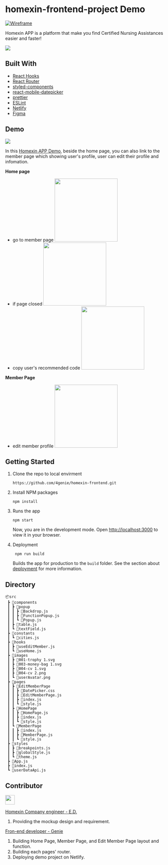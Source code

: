 # homexin-frontend-project Demo <!-- omit in toc -->

<p>
 <a href="#" target="_blank">
    <img alt="Wireframe" src="https://img.shields.io/badge/Mockup-Yes-yellow" />
  </a>
</p>

Homexin APP is a platform that make you find Certified Nursing Assistances easier and faster!

![](https://i.imgur.com/YRwdnx2.jpg)

## Built With

- [React Hooks](https://reactjs.org/)
- [React Router](https://reactrouter.com/)
- [styled-components](https://styled-components.com/docs/basics)
- [react-mobile-datepicker](https://github.com/lanjingling0510/react-mobile-datepicker#readme)
- [prettier](https://prettier.io/)
- [ESLint](https://eslint.org/docs/user-guide/configuring/)
- [Netlify](https://docs.netlify.com/?_ga=2.190209259.1714598831.1634974332-1934839556.1633767074)
- [Figma](https://www.figma.com/)

## Demo

![](https://i.imgur.com/8IgBpAW.png)

In this [Homexin APP Demo](https://homexin-frontend.netlify.app/), beside the home page, you can also link to the member page which showing user's profile, user can edit their profile and infomation.

**Home page**

- go to member page
  <img src="https://i.imgur.com/TuiAzF0.gif" width="200">
- if page closed
  <img src="https://i.imgur.com/aXWgZFQ.gif" width="200">
- copy user's recommended code
  <img src="https://i.imgur.com/IinVYKO.gif" width="200">

**Member Page**

- edit member profile
  <img src="https://i.imgur.com/MoSMeiq.gif " width="200">

## Getting Started

1. Clone the repo to local envirment
   ```
   https://github.com/4genie/homexin-frontend.git
   ```
2. Install NPM packages
   ```
   npm install
   ```
3. Runs the app

   ```
   npm start
   ```

   Now, you are in the development mode.
   Open [http://localhost:3000](http://localhost:3000) to view it in your browser.

4. Deployment
   ```
    npm run build
   ```
   Builds the app for production to the `build` folder.
   See the section about [deployment](https://facebook.github.io/create-react-app/docs/deployment) for more information.

## Directory

```
📦src
 ┣ 📂components
 ┃ ┣ 📂popup
 ┃ ┃ ┣ 📜Backdrop.js
 ┃ ┃ ┣ 📜FunctionPopup.js
 ┃ ┃ ┗ 📜Popup.js
 ┃ ┣ 📜table.js
 ┃ ┗ 📜textField.js
 ┣ 📂constants
 ┃ ┗ 📜cities.js
 ┣ 📂hooks
 ┃ ┣ 📜useEditMember.js
 ┃ ┗ 📜useHome.js
 ┣ 📂images
 ┃ ┣ 📜001-trophy 1.svg
 ┃ ┣ 📜003-money-bag 1.svg
 ┃ ┣ 📜004-cv 1.svg
 ┃ ┣ 📜004-cv 2.png
 ┃ ┗ 📜userAvatar.png
 ┣ 📂pages
 ┃ ┣ 📂EditMemberPage
 ┃ ┃ ┣ 📜DatePicker.css
 ┃ ┃ ┣ 📜EditMemberPage.js
 ┃ ┃ ┣ 📜index.js
 ┃ ┃ ┗ 📜style.js
 ┃ ┣ 📂HomePage
 ┃ ┃ ┣ 📜HomePage.js
 ┃ ┃ ┣ 📜index.js
 ┃ ┃ ┗ 📜style.js
 ┃ ┗ 📂MemberPage
 ┃ ┃ ┣ 📜index.js
 ┃ ┃ ┣ 📜MemberPage.js
 ┃ ┃ ┗ 📜style.js
 ┣ 📂styles
 ┃ ┣ 📜breakpoints.js
 ┃ ┣ 📜globalStyle.js
 ┃ ┗ 📜theme.js
 ┣ 📜App.js
 ┣ 📜index.js
 ┗ 📜userDataApi.js
```

## Contributor

<a href="https://github.com/4genie/homexin-frontend/graphs/contributors">
  <img src="https://contrib.rocks/image?repo=4genie/homexin-frontend" width="30px"/>
</a>

[Homexin Company engineer - E.D.](https://github.com/poppin-mice)

1. Providing the mockup design and requirement.

[Fron-end developer - Genie](https://github.com/4genie)

1. Building Home Page, Member Page, and Edit Member Page layout and function.
2. Building each pages' router.
3. Deploying demo project on Netlify.
